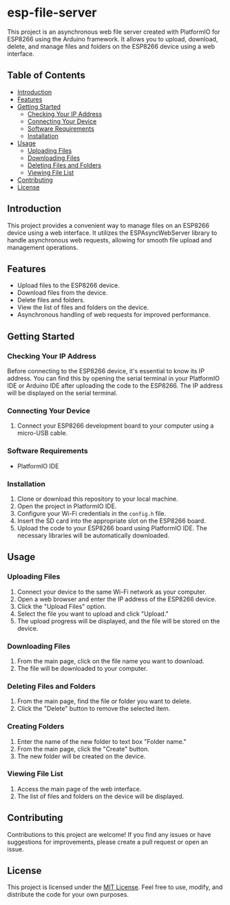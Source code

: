 # esp-file-server

This project is an asynchronous web file server created with PlatformIO for ESP8266 using the Arduino framework. It allows you to upload, download, delete, and manage files and folders on the ESP8266 device using a web interface.

## Table of Contents

- [Introduction](#introduction)
- [Features](#features)
- [Getting Started](#getting-started)
  - [Checking Your IP Address](#checking-your-ip-address)
  - [Connecting Your Device](#connecting-your-device)
  - [Software Requirements](#software-requirements)
  - [Installation](#installation)
- [Usage](#usage)
  - [Uploading Files](#uploading-files)
  - [Downloading Files](#downloading-files)
  - [Deleting Files and Folders](#deleting-files-and-folders)
  - [Viewing File List](#viewing-file-list)
- [Contributing](#contributing)
- [License](#license)

## Introduction

This project provides a convenient way to manage files on an ESP8266 device using a web interface. It utilizes the ESPAsyncWebServer library to handle asynchronous web requests, allowing for smooth file upload and management operations.

## Features

- Upload files to the ESP8266 device.
- Download files from the device.
- Delete files and folders.
- View the list of files and folders on the device.
- Asynchronous handling of web requests for improved performance.

## Getting Started

### Checking Your IP Address

Before connecting to the ESP8266 device, it's essential to know its IP address. You can find this by opening the serial terminal in your PlatformIO IDE or Arduino IDE after uploading the code to the ESP8266. The IP address will be displayed on the serial terminal.

### Connecting Your Device

1. Connect your ESP8266 development board to your computer using a micro-USB cable.

### Software Requirements

- PlatformIO IDE

### Installation

1. Clone or download this repository to your local machine.
2. Open the project in PlatformIO IDE.
3. Configure your Wi-Fi credentials in the `config.h` file.
4. Insert the SD card into the appropriate slot on the ESP8266 board.
5. Upload the code to your ESP8266 board using PlatformIO IDE. The necessary libraries will be automatically downloaded.

## Usage

### Uploading Files

1. Connect your device to the same Wi-Fi network as your computer.
2. Open a web browser and enter the IP address of the ESP8266 device.
3. Click the "Upload Files" option.
4. Select the file you want to upload and click "Upload."
5. The upload progress will be displayed, and the file will be stored on the device.

### Downloading Files

1. From the main page, click on the file name you want to download.
2. The file will be downloaded to your computer.

### Deleting Files and Folders

1. From the main page, find the file or folder you want to delete.
2. Click the "Delete" button to remove the selected item.

### Creating Folders

1. Enter the name of the new folder to text box "Folder name."
2. From the main page, click the "Create" button.
3. The new folder will be created on the device.

### Viewing File List

1. Access the main page of the web interface.
2. The list of files and folders on the device will be displayed.

## Contributing

Contributions to this project are welcome! If you find any issues or have suggestions for improvements, please create a pull request or open an issue.

## License

This project is licensed under the [MIT License](LICENSE). Feel free to use, modify, and distribute the code for your own purposes.
